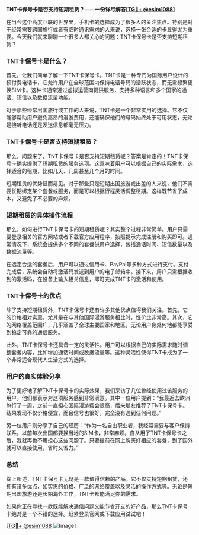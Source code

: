 **TNT卡保号卡是否支持短期租赁？——一份详尽解答[[TG💪+ @esim1088](https://t.me/s/esim1088)]**

在当今这个高度互联的世界里，手机卡的选择成为了很多人的关注焦点。特别是对于经常需要跨国旅行或者有临时通讯需求的人来说，选择一张合适的卡显得尤为重要。今天我们就来聊聊一个很多人都关心的问题：TNT卡保号卡是否支持短期租赁？

### TNT卡保号卡是什么？

首先，让我们简单了解一下TNT卡保号卡。TNT卡是一种专门为国际用户设计的预付费电话卡，它允许用户在全球范围内保持电话号码的活跃状态，而无需频繁更换SIM卡。这种卡通常通过虚拟运营商提供服务，支持多种语言和多个国家的通话、短信以及数据流量功能。

对于那些经常出国旅行或工作的人来说，TNT卡是一个非常实用的选择。它不仅能够帮助用户避免高昂的漫游费用，还能确保他们的号码始终处于可用状态，无论是接听电话还是发送信息都毫无压力。

### TNT卡保号卡是否支持短期租赁？

那么，问题来了，TNT卡保号卡是否支持短期租赁呢？答案是肯定的！TNT卡保号卡确实提供了短期租赁的服务选项。这意味着用户可以根据自己的实际需求，选择适合的租期，比如几天、几周甚至几个月的时间。

短期租赁的优势显而易见。对于那些只是短期出国旅游或出差的人来说，他们不需要长期绑定某个套餐或服务，而是可以根据行程灵活调整租期。这样既节省了成本，又避免了不必要的麻烦。

### 短期租赁的具体操作流程

那么，如何进行TNT卡保号卡的短期租赁呢？其实整个过程非常简单。用户只需要登录相关的官方网站或者下载官方应用程序，按照提示完成注册和购买即可。通常情况下，系统会提供多个不同的套餐供用户选择，包括通话时间、短信数量以及数据流量等。

在选定合适的套餐后，用户可以通过信用卡、PayPal等多种方式进行支付。支付完成后，系统会自动将激活码发送到用户的电子邮箱中。接下来，用户只需根据收到的激活码，在设备上输入相关信息，即可完成TNT卡的激活和使用。

### TNT卡保号卡的优点

除了支持短期租赁外，TNT卡保号卡还有许多其他优点值得我们关注。首先，它的价格相对实惠，尤其是在与其他国际漫游服务相比时，性价比非常高。其次，它的网络覆盖范围广，几乎涵盖了全球主要国家和地区，无论用户身处何地都能享受到稳定可靠的通信服务。

此外，TNT卡保号卡还具备一定的灵活性。用户可以根据自己的实际需求随时调整套餐内容，比如增加通话时间或数据流量等。这种灵活性使得TNT卡成为了一个非常适合现代人生活方式的选择。

### 用户的真实体验分享

为了更好地了解TNT卡保号卡的实际效果，我们采访了几位曾经使用过该服务的用户。他们都表示对这项服务感到非常满意。其中一位用户提到：“我最近去欧洲旅行了一周，之前一直担心国际漫游费会很高，后来朋友推荐了TNT卡保号卡。结果发现不仅价格便宜，而且信号也很好，完全没有遇到任何问题。”

另一位用户则分享了自己的经历：“作为一名自由职业者，我经常需要与客户保持联系。以前每次出国都要换当地的SIM卡，非常麻烦。自从用了TNT卡保号卡之后，我就再也不用担心这些问题了。只要提前在网上购买好相应的套餐，到了国外就可以直接使用，省时又省力。”

### 总结

综上所述，TNT卡保号卡无疑是一款值得信赖的产品。它不仅支持短期租赁，还拥有诸多优点，如实惠的价格、广泛的网络覆盖以及灵活的操作方式等。无论是短期出国旅游还是长期海外工作，TNT卡都能满足你的需求。

如果你正在寻找一款既能解决通信问题又能节省开支的好产品，那么TNT卡保号卡绝对是一个不错的选择。赶紧登录官网或下载应用试试吧！

[[TG💪+ @esim1088](https://t.me/s/esim1088) ![Image](https://i.postimg.cc/4NQfJmqS/Snipaste-2025-05-13-00-14-12.png)]